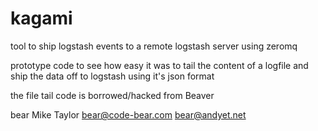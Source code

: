 kagami
======

tool to ship logstash events to a remote logstash server using zeromq

prototype code to see how easy it was to tail the content of a logfile and ship
the data off to logstash using it's json format

the file tail code is borrowed/hacked from Beaver

bear
Mike Taylor
bear@code-bear.com
bear@andyet.net